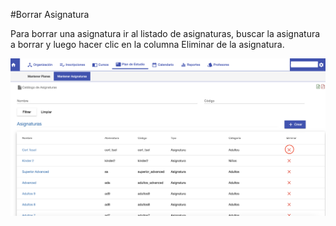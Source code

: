 #Borrar Asignatura

Para borrar una asignatura ir al listado de asignaturas, buscar la asignatura a borrar y luego
hacer clic en la columna Eliminar de la asignatura.

![Borrar Asignatura](img/eliminar_asignatura.png)